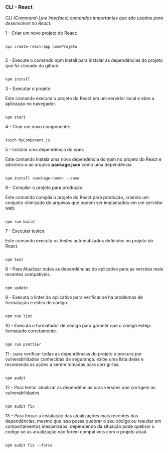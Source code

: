 ### CLI - React

_CLI (Command-Line Interface) comandos importantes que são usados para desenvolver no React._




1 - Criar um novo projeto do React:

  ```Terminal
  
  npx create-react-app nomeProjeto

  
  ```
  
  2 - Execute o comando npm install para instalar as dependências do projeto que foi clonado do github
  
  ```Terminal
  
  npm install

  ```
  
  3 - Executar o projeto:
  >
  Este comando executa o projeto do React em um servidor local e abre a aplicação no navegador.
  ```Terminal
  
  npm start

  ```
  
  4 - Criar um novo componente:
  
  ```Terminal
  
  touch MyComponent.js

  ```
  
  5 - Instalar uma dependência do npm: 
  >
  Este comando instala uma nova dependência do npm no projeto do React e adiciona-a ao arquivo **package.json** como uma dependência.
  
  ```Terminal
  
  npm install <package-name> --save

  ```
  
  6 - Compilar o projeto para produção:
 >
 Este comando compila o projeto do React para produção, criando um conjunto otimizado de arquivos que podem ser implantados em um servidor web.
  
   ```Terminal
  
  npm run build

  ```
  
  7 - Executar testes:
  >
  Este comando executa os testes automatizados definidos no projeto do React.
  ```Terminal
  
  npm test

  ```
  
  8 - Para Atualizar todas as dependências do aplicativo para as versões mais recentes compatíveis.
  
  ```Terminal
  
  npm update

  ```
  9 - Executa o linter do aplicativo para verificar se há problemas de formatação e estilo de código.
  
  ```Terminal
  
  npm run lint

  ```
  
  10 - Executa o formatador de código para garantir que o código esteja formatado corretamente.
  
  ```Terminal
  
  npm run prettier

  ```
  
  11 - para verificar todas as dependências do projeto e procura por vulnerabilidades conhecidas de segurança. exibe uma lista delas e recomenda as ações a serem    tomadas para corrigi-las.
  
  ```Terminal
  
  npm audit

  ```
  
  12 - Para tentar atualizar as dependências para versões que corrigem as vulnerabilidades.
  
  ```Terminal
  
  npm audit fix

  ```
  13 - Para forçar a instalação das atualizações mais recentes das dependências, mesmo que isso possa quebrar o seu código ou resultar em comportamentos inesperados. dependendo da situação pode quebrar o codigo se as atualização não forem compativeis com o projeto atual.
       
  ```Terminal
  
  npm audit fix --force

  ```
  
  
  
  
  
  
  
  
  
  
  
  
  
  
  
  
  
  
  
  
  
  
  
  
  
  
  
